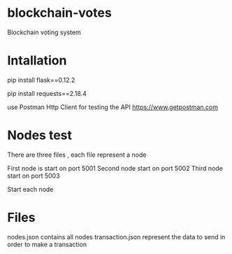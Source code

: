 # blockchain-votes
Blockchain voting system

# Intallation
pip install flask==0.12.2

pip install  requests==2.18.4

use Postman Http Client for testing the API https://www.getpostman.com


# Nodes test
There are three files , each file represent a node

First node is start on port 5001
Second node start on port 5002
Third node start on port 5003

Start each node

# Files
nodes.json contains all nodes
transaction.json represent the data to send in order to make a transaction
